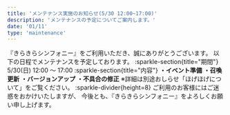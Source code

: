```yaml
---
title: 'メンテナンス実施のお知らせ(5/30 12:00~17:00)'
description: 'メンテナンスの予定についてご案内します。'
date: '01/11'
type: 'maintenance'
---
```

『きらきらシンフォニー』をご利用いただき、誠にありがとうございます。
以下の日程でメンテナンスを予定しております。
:sparkle-section{title="期間"}
5/30(日) 12:00 ～ 17:00
:sparkle-section{title="内容"}
**・イベント準備**
**・召喚更新**
**・バージョンアップ**
**・不具合の修正**
※詳細は別途おしらせ「ほげほげについて」をご覧ください。
:sparkle-divider{height=8}
ご利用のお客様にはご迷惑をおかけいたしますが、
今後とも、『きらきらシンフォニー』をよろしくお願い申し上げます。